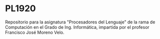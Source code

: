 # PL1920
Repositorio para la asignatura "Procesadores del Lenguaje" de la rama de Computación en el Grado de Ing. Informática, impartida por el profesor Francisco José Moreno Velo.
